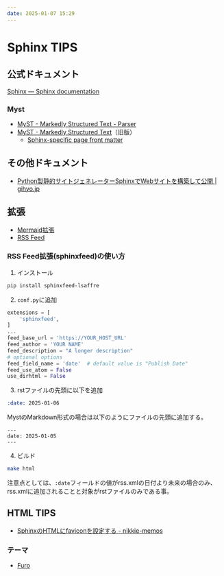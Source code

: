 ```yaml
---
date: 2025-01-07 15:29
---
```


# Sphinx TIPS

## 公式ドキュメント

[Sphinx — Sphinx documentation](https://www.sphinx-doc.org/ja/master/index.html)

### Myst

* [MyST - Markedly Structured Text - Parser](https://myst-parser.readthedocs.io/en/latest/index.html)
* [MyST \- Markedly Structured Text](https://myst-parser.readthedocs.io/en/v0.17.2/index.html)（旧版）
  * [Sphinx-specific page front matter](https://myst-parser.readthedocs.io/en/v0.17.2/sphinx/use.html#sphinx-specific-page-front-matter)

## その他ドキュメント

* [Python製静的サイトジェネレーターSphinxでWebサイトを構築して公開 \| gihyo\.jp](https://gihyo.jp/article/2024/06/monthly-python-2406)

## 拡張

* [Mermaid拡張](https://github.com/mgaitan/sphinxcontrib-mermaid)
* [RSS Feed](https://github.com/lsaffre/sphinxfeed)

### RSS Feed拡張(sphinxfeed)の使い方

1. インストール

```bash
pip install sphinxfeed-lsaffre
```

2. `conf.py`に追加

```python
extensions = [
    'sphinxfeed',
]
...
feed_base_url = 'https://YOUR_HOST_URL'
feed_author = 'YOUR NAME'
feed_description = "A longer description"
# optional options
feed_field_name = 'date'  # default value is "Publish Date"
feed_use_atom = False
use_dirhtml = False
```

3. rstファイルの先頭に以下を追加

```rst
:date: 2025-01-06
```

MystのMarkdown形式の場合は以下のようにファイルの先頭に追加する。

```text
---
date: 2025-01-05
---

```

4. ビルド

```bash
make html
```

注意点としては、`:date`フィールドの値がrss.xmlの日付より未来の場合のみ、rss.xmlに追加されることと対象がrstファイルのみである事。

## HTML TIPS

* [SphinxのHTMLにfaviconを設定する \- nikkie\-memos](https://scrapbox.io/nikkie-memos/Sphinx%E3%81%AEHTML%E3%81%ABfavicon%E3%82%92%E8%A8%AD%E5%AE%9A%E3%81%99%E3%82%8B)

### テーマ

* [Furo](https://sphinx-themes.org/sample-sites/furo/)
